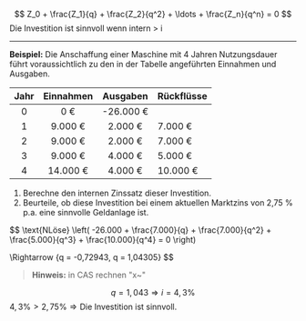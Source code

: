 $$
Z_0 + \frac{Z_1}{q} + \frac{Z_2}{q^2} + \ldots + \frac{Z_n}{q^n} = 0
$$
Die Investition ist sinnvoll wenn intern > i

___
**Beispiel:** Die Anschaffung einer Maschine mit 4 Jahren Nutzungsdauer führt voraussichtlich zu den in der Tabelle angeführten Einnahmen und Ausgaben.

| Jahr | Einnahmen | Ausgaben  | Rückflüsse |
| :--: | :-------: | :-------: | ---------- |
|  0   |    0 €    | -26.000 € |            |
|  1   |  9.000 €  |  2.000 €  | 7.000 €    |
|  2   |  9.000 €  |  2.000 €  | 7.000 €    |
|  3   |  9.000 €  |  4.000 €  | 5.000 €    |
|  4   | 14.000 €  |  4.000 €  | 10.000 €   |
1. Berechne den internen Zinssatz dieser Investition.
2. Beurteile, ob diese Investition bei einem aktuellen Marktzins von 2,75 % p.a. eine sinnvolle Geldanlage ist.

$$
\text{NLöse} \left( -26.000 + \frac{7.000}{q} + \frac{7.000}{q^2} + \frac{5.000}{q^3} + \frac{10.000}{q^4} = 0 \right)

\Rightarrow \{q = -0,72943, q = 1,04305\}
$$
> **Hinweis:** in CAS rechnen "x~"

$$
q = 1,043 \Rightarrow i = 4,3\%
$$
$4,3\% > 2,75\% \Rightarrow \text{Die Investition ist sinnvoll.}$
